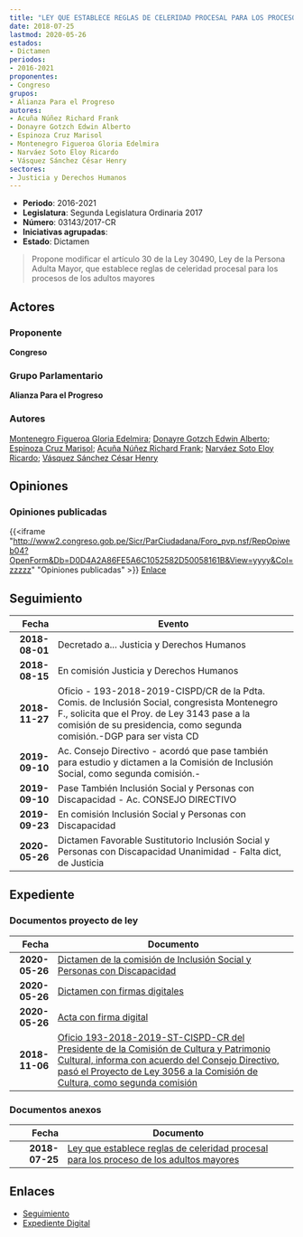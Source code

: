 ```yaml
---
title: "LEY QUE ESTABLECE REGLAS DE CELERIDAD PROCESAL PARA LOS PROCESOS DE LOS ADULTOS MAYORES"
date: 2018-07-25
lastmod: 2020-05-26
estados:
- Dictamen
periodos:
- 2016-2021
proponentes:
- Congreso
grupos:
- Alianza Para el Progreso
autores:
- Acuña Núñez Richard Frank
- Donayre Gotzch Edwin Alberto
- Espinoza Cruz Marisol
- Montenegro Figueroa Gloria Edelmira
- Narváez Soto Eloy Ricardo
- Vásquez Sánchez César Henry
sectores:
- Justicia y Derechos Humanos
---
```

- **Periodo**: 2016-2021
- **Legislatura**: Segunda Legislatura Ordinaria 2017
- **Número**: 03143/2017-CR
- **Iniciativas agrupadas**: 
- **Estado**: Dictamen

> Propone modificar el artículo 30 de la Ley 30490, Ley de la Persona Adulta Mayor, que establece reglas de celeridad procesal para los procesos de los adultos mayores


## Actores

### Proponente

**Congreso**

### Grupo Parlamentario

**Alianza Para el Progreso**

### Autores

[Montenegro Figueroa Gloria Edelmira](mailto:mailto:gmontenegrof@congreso.gob.pe); [Donayre Gotzch Edwin Alberto](mailto:mailto:edonayre@congreso.gob.pe); [Espinoza Cruz Marisol](mailto:mailto:mespinozac@congreso.gob.pe); [Acuña Núñez Richard Frank](mailto:mailto:racuna@congreso.gob.pe); [Narváez Soto Eloy Ricardo](mailto:mailto:enarvaez@congreso.gob.pe); [Vásquez Sánchez César Henry](mailto:mailto:cvasquezs@congreso.gob.pe)

## Opiniones

### Opiniones publicadas

{{<iframe "http://www2.congreso.gob.pe/Sicr/ParCiudadana/Foro_pvp.nsf/RepOpiweb04?OpenForm&Db=D0D4A2A86FE5A6C1052582D50058161B&View=yyyy&Col=zzzzz" "Opiniones publicadas" >}}
[Enlace](http://www2.congreso.gob.pe/Sicr/ParCiudadana/Foro_pvp.nsf/RepOpiweb04?OpenForm&Db=D0D4A2A86FE5A6C1052582D50058161B&View=yyyy&Col=zzzzz)


## Seguimiento

| Fecha | Evento |
|------:|--------|
| **2018-08-01** | Decretado a... Justicia y Derechos Humanos |
| **2018-08-15** | En comisión Justicia y Derechos Humanos |
| **2018-11-27** | Oficio - 193-2018-2019-CISPD/CR de la Pdta. Comis. de Inclusión Social, congresista Montenegro F., solicita que el Proy. de Ley 3143 pase a la comisión de su presidencia, como segunda comisión.-DGP para ser vista CD |
| **2019-09-10** | Ac. Consejo Directivo - acordó que pase también para estudio y dictamen a la Comisión de Inclusión Social, como segunda comisión.- |
| **2019-09-10** | Pase También Inclusión Social y Personas con Discapacidad - Ac. CONSEJO DIRECTIVO |
| **2019-09-23** | En comisión Inclusión Social y Personas con Discapacidad |
| **2020-05-26** | Dictamen Favorable Sustitutorio Inclusión Social y Personas con Discapacidad Unanimidad - Falta dict, de Justicia |

## Expediente

### Documentos proyecto de ley

| Fecha | Documento |
|------:|-----------|
| **2020-05-26** | [Dictamen de la comisión de Inclusión Social y Personas con Discapacidad](http://www.leyes.congreso.gob.pe/Documentos/2016_2021/Dictamenes/Proyectos_de_Ley/03143DC13MAY20200526.pdf) |
| **2020-05-26** | [Dictamen con firmas digitales](http://www.leyes.congreso.gob.pe/Documentos/2016_2021/Dictamenes/Proyectos_de_Ley/03143DC13MAY.pdf) |
| **2020-05-26** | [Acta con firma digital](http://www.leyes.congreso.gob.pe/Documentos/2016_2021/Actas/Comisiones_Ordinarias/ACTA-CISPD-03143.pdf) |
| **2018-11-06** | [Oficio 193-2018-2019-ST-CISPD-CR del Presidente de la Comisión de Cultura y Patrimonio Cultural, informa con acuerdo del Consejo Directivo, pasó el Proyecto de Ley 3056 a la Comisión de Cultura, como segunda comisión](http://www.leyes.congreso.gob.pe/Documentos/2016_2021/Dictamenes/Proyectos_de_Ley/03477DC08MAY20181122.pdf) |

### Documentos anexos

| Fecha | Documento |
|------:|-----------|
| **2018-07-25** | [Ley que establece reglas de celeridad procesal para los proceso de los adultos mayores](http://www.leyes.congreso.gob.pe/Documentos/2016_2021/Proyectos_de_Ley_y_de_Resoluciones_Legislativas/PL0314320180725..pdf) |

## Enlaces

- [Seguimiento](http://www2.congreso.gob.pe/Sicr/TraDocEstProc/CLProLey2016.nsf/f7fff46988ca05b1052578e100829cc7/dabcb463ed7880de052582d500613ce0?OpenDocument)
- [Expediente Digital](http://www2.congreso.gob.pe/Sicr/TraDocEstProc/Expvirt_2011.nsf/visbusqptramdoc1621/03143?opendocument)

